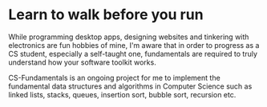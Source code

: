 # Learn to walk before you run

While programming desktop apps, designing websites and tinkering with electronics are fun hobbies of mine,
I'm aware that in order to progress as a CS student, especially a self-taught one, fundamentals are required to truly understand 
how your software toolkit works. 

CS-Fundamentals is an ongoing project for me to implement the fundamental data structures and algorithms in Computer Science such as linked lists, 
stacks, queues, insertion sort, bubble sort, recursion etc.
